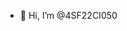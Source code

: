 - 👋 Hi, I’m @4SF22CI050
<!---
4SF22CI050/4SF22CI050 is a ✨ special ✨ repository because its `README.md` (this file) appears on your GitHub profile.
You can click the Preview link to take a look at your changes.
--->
